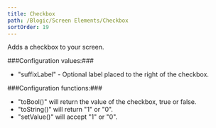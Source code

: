 ```yaml
---
title: Checkbox
path: /Blogic/Screen Elements/Checkbox
sortOrder: 19
---
```



Adds a checkbox to your screen.




###Configuration values:###


 - "suffixLabel" - Optional label placed to the right of the checkbox.




###Configuration functions:###


- "toBool()" will return the value of the checkbox, true or false.
- "toString()" will return "1" or "0".
- "setValue()" will accept "1" or "0".


